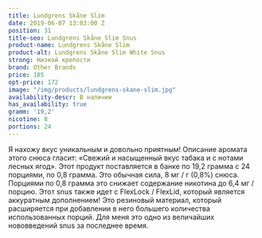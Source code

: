 ```yaml
---
title: Lundgrens Skåne Slim
date: 2019-06-07 13:03:00 Z
position: 31
title-seo: Lundgrens Skåne Slim Snus
product-name: Lundgrens Skåne Slim
product-alt: Lundgrens Skåne Slim White Snus
strong: Низкой крепости
brand: Other Brands
price: 185
opt-price: 172
image: "/img/products/lundgrens-skane-slim.jpg"
availability-descr: В наличии
has_availability: true
gramm: '19,2'
nicotine: 8
portions: 24
---
```


Я нахожу вкус уникальным и довольно приятным!
Описание аромата этого снюса гласит: «Свежий и насыщенный вкус табака и с нотами лесных ягод». Этот продукт поставляется в банке по 19,2 грамма с 24 порциями, по 0,8 грамма. Это обычная сила, 8 мг / г (0,8%) снюса. Порциями по 0,8 грамма это снижает содержание никотина до 6,4 мг / порцию.
Этот snus также идет с FlexLock / FlexLid, который является аккуратным дополнением! Это резиновый материал, который расширяется при добавлении в него большего количества использованных порций. Для меня это одно из величайших нововведений snus за последнее время.